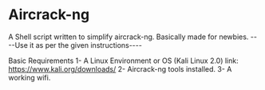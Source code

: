 # Aircrack-ng
A Shell script written to simplify aircrack-ng. Basically made for newbies.
----Use it as per the given instructions----

Basic Requirements
  1-  A Linux Environment or OS (Kali Linux 2.0) link: https://www.kali.org/downloads/
  2-  Aircrack-ng tools installed.
  3-  A working wifi.

